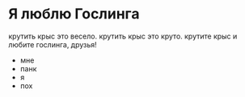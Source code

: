 # Я люблю Гослинга
крутить крыс это весело. крутить крыс это круто. крутите крыс и любите гослинга, друзья!
- мне
- панк
- я
- пох

